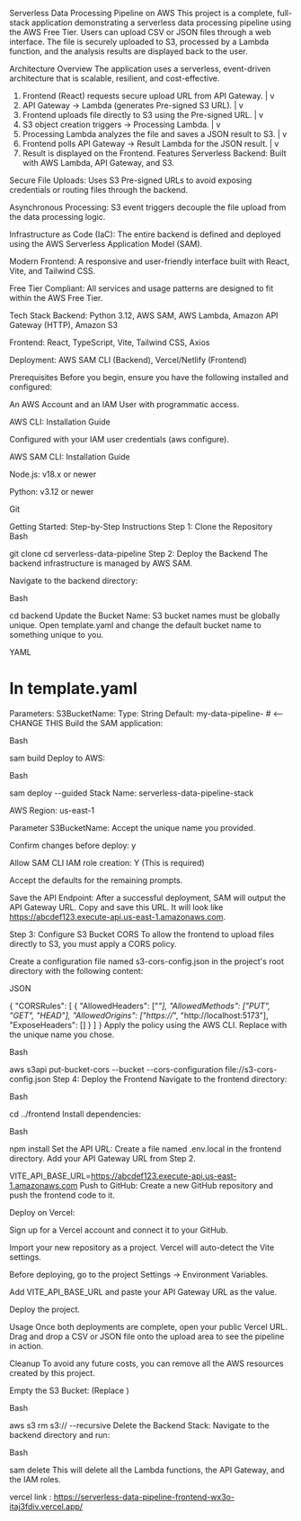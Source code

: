Serverless Data Processing Pipeline on AWS
This project is a complete, full-stack application demonstrating a serverless data processing pipeline using the AWS Free Tier. Users can upload CSV or JSON files through a web interface. The file is securely uploaded to S3, processed by a Lambda function, and the analysis results are displayed back to the user.

Architecture Overview
The application uses a serverless, event-driven architecture that is scalable, resilient, and cost-effective.

1. Frontend (React) requests secure upload URL from API Gateway.
   |
   v
2. API Gateway -> Lambda (generates Pre-signed S3 URL).
   |
   v
3. Frontend uploads file directly to S3 using the Pre-signed URL.
   |
   v
4. S3 object creation triggers -> Processing Lambda.
   |
   v
5. Processing Lambda analyzes the file and saves a JSON result to S3.
   |
   v
6. Frontend polls API Gateway -> Result Lambda for the JSON result.
   |
   v
7. Result is displayed on the Frontend.
Features
Serverless Backend: Built with AWS Lambda, API Gateway, and S3.

Secure File Uploads: Uses S3 Pre-signed URLs to avoid exposing credentials or routing files through the backend.

Asynchronous Processing: S3 event triggers decouple the file upload from the data processing logic.

Infrastructure as Code (IaC): The entire backend is defined and deployed using the AWS Serverless Application Model (SAM).

Modern Frontend: A responsive and user-friendly interface built with React, Vite, and Tailwind CSS.

Free Tier Compliant: All services and usage patterns are designed to fit within the AWS Free Tier.

Tech Stack
Backend: Python 3.12, AWS SAM, AWS Lambda, Amazon API Gateway (HTTP), Amazon S3

Frontend: React, TypeScript, Vite, Tailwind CSS, Axios

Deployment: AWS SAM CLI (Backend), Vercel/Netlify (Frontend)

Prerequisites
Before you begin, ensure you have the following installed and configured:

An AWS Account and an IAM User with programmatic access.

AWS CLI: Installation Guide

Configured with your IAM user credentials (aws configure).

AWS SAM CLI: Installation Guide

Node.js: v18.x or newer

Python: v3.12 or newer

Git

Getting Started: Step-by-Step Instructions
Step 1: Clone the Repository
Bash

git clone <your-repository-url>
cd serverless-data-pipeline
Step 2: Deploy the Backend
The backend infrastructure is managed by AWS SAM.

Navigate to the backend directory:

Bash

cd backend
Update the Bucket Name: S3 bucket names must be globally unique. Open template.yaml and change the default bucket name to something unique to you.

YAML

# In template.yaml
Parameters:
  S3BucketName:
    Type: String
    Default: my-data-pipeline-<your-unique-name-and-date> # <-- CHANGE THIS
Build the SAM application:

Bash

sam build
Deploy to AWS:

Bash

sam deploy --guided
Stack Name: serverless-data-pipeline-stack

AWS Region: us-east-1

Parameter S3BucketName: Accept the unique name you provided.

Confirm changes before deploy: y

Allow SAM CLI IAM role creation: Y (This is required)

Accept the defaults for the remaining prompts.

Save the API Endpoint: After a successful deployment, SAM will output the API Gateway URL. Copy and save this URL. It will look like https://abcdef123.execute-api.us-east-1.amazonaws.com.

Step 3: Configure S3 Bucket CORS
To allow the frontend to upload files directly to S3, you must apply a CORS policy.

Create a configuration file named s3-cors-config.json in the project's root directory with the following content:

JSON

{
  "CORSRules": [
    {
      "AllowedHeaders": ["*"],
      "AllowedMethods": ["PUT", "GET", "HEAD"],
      "AllowedOrigins": ["https://*", "http://localhost:5173"],
      "ExposeHeaders": []
    }
  ]
}
Apply the policy using the AWS CLI. Replace <your-bucket-name> with the unique name you chose.

Bash

aws s3api put-bucket-cors --bucket <your-bucket-name> --cors-configuration file://s3-cors-config.json
Step 4: Deploy the Frontend
Navigate to the frontend directory:

Bash

cd ../frontend
Install dependencies:

Bash

npm install
Set the API URL: Create a file named .env.local in the frontend directory. Add your API Gateway URL from Step 2.

VITE_API_BASE_URL=https://abcdef123.execute-api.us-east-1.amazonaws.com
Push to GitHub: Create a new GitHub repository and push the frontend code to it.

Deploy on Vercel:

Sign up for a Vercel account and connect it to your GitHub.

Import your new repository as a project. Vercel will auto-detect the Vite settings.

Before deploying, go to the project Settings -> Environment Variables.

Add VITE_API_BASE_URL and paste your API Gateway URL as the value.

Deploy the project.

 Usage
Once both deployments are complete, open your public Vercel URL. Drag and drop a CSV or JSON file onto the upload area to see the pipeline in action.

Cleanup
To avoid any future costs, you can remove all the AWS resources created by this project.

Empty the S3 Bucket: (Replace <your-bucket-name>)

Bash

aws s3 rm s3://<your-bucket-name> --recursive
Delete the Backend Stack: Navigate to the backend directory and run:

Bash

sam delete
This will delete all the Lambda functions, the API Gateway, and the IAM roles.



vercel link :
https://serverless-data-pipeline-frontend-wx3o-itaj3fdiv.vercel.app/
